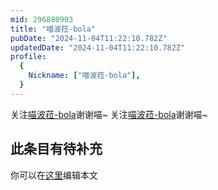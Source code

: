 ```yaml
---
mid: 296880903
title: "喵波菈-bola"
pubDate: "2024-11-04T11:22:10.782Z"
updatedDate: "2024-11-04T11:22:10.782Z"
profile:
  {
    Nickname: ["喵波菈-bola"],
  }
---
```


关注[喵波菈-bola](https://space.bilibili.com/296880903)谢谢喵~ 关注[喵波菈-bola](https://space.bilibili.com/296880903)谢谢喵~

## 此条目有待补充
你可以在[这里](https://github.com/Yuhanawa/VTuber.ICU/edit/master/src/content/v/喵波菈-bola/index.md)编辑本文
